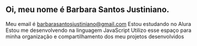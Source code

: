## Oi, meu nome é Barbara Santos Justiniano.
Meu email é barbarasantosjustiniano@gmail.com
Estou estudando no Alura
Estou me desenvolvendo na linguagem JavaScript
Utilizo esse espaço para minha organização e compartilhamento dos meu projetos desenvolvidos
